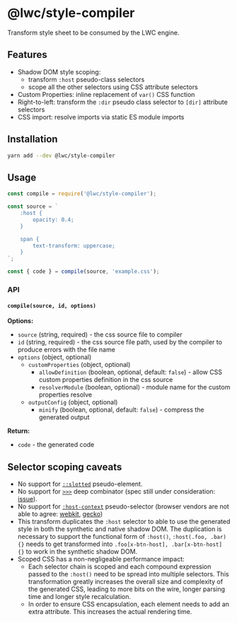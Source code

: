 # @lwc/style-compiler

Transform style sheet to be consumed by the LWC engine.

## Features

-   Shadow DOM style scoping:
    -   transform `:host` pseudo-class selectors
    -   scope all the other selectors using CSS attribute selectors
-   Custom Properties: inline replacement of `var()` CSS function
-   Right-to-left: transform the `:dir` pseudo class selector to `[dir]` attribute selectors
-   CSS import: resolve imports via static ES module imports

## Installation

```sh
yarn add --dev @lwc/style-compiler
```

## Usage

```js
const compile = require('@lwc/style-compiler');

const source = `
    :host {
        opacity: 0.4;
    }

    span {
        text-transform: uppercase;
    }
`;

const { code } = compile(source, 'example.css');
```

### API

#### `compile(source, id, options)`

**Options:**

-   `source` (string, required) - the css source file to compiler
-   `id` (string, required) - the css source file path, used by the compiler to produce errors with the file name
-   `options` (object, optional)
    -   `customProperties` (object, optional)
        -   `allowDefinition` (boolean, optional, default: `false`) - allow CSS custom properties definition in the css source
        -   `resolverModule` (boolean, optional) - module name for the custom properties resolve
    -   `outputConfig` (object, optional)
        -   `minify` (boolean, optional, default: `false`) - compress the generated output

**Return:**

-   `code` - the generated code

## Selector scoping caveats

-   No support for [`::slotted`](https://drafts.csswg.org/css-scoping/#slotted-pseudo) pseudo-element.
-   No support for [`>>>`](https://drafts.csswg.org/css-scoping/#deep-combinator) deep combinator (spec still under consideration: [issue](https://github.com/w3c/webcomponents/issues/78)).
-   No support for [`:host-context`](https://drafts.csswg.org/css-scoping/#selectordef-host-context) pseudo-selector (browser vendors are not able to agree: [webkit](https://bugs.webkit.org/show_bug.cgi?id=160038), [gecko](https://bugzilla.mozilla.org/show_bug.cgi?id=1082060))
-   This transform duplicates the `:host` selector to able to use the generated style in both the synthetic and native shadow DOM. The duplication is necessary to support the functional form of `:host()`, `:host(.foo, .bar) {}` needs to get transformed into `.foo[x-btn-host], .bar[x-btn-host] {}` to work in the synthetic shadow DOM.
-   Scoped CSS has a non-negligeable performance impact:
    -   Each selector chain is scoped and each compound expression passed to the `:host()` need to be spread into multiple selectors. This transformation greatly increases the overall size and complexity of the generated CSS, leading to more bits on the wire, longer parsing time and longer style recalculation.
    -   In order to ensure CSS encapsulation, each element needs to add an extra attribute. This increases the actual rendering time.
